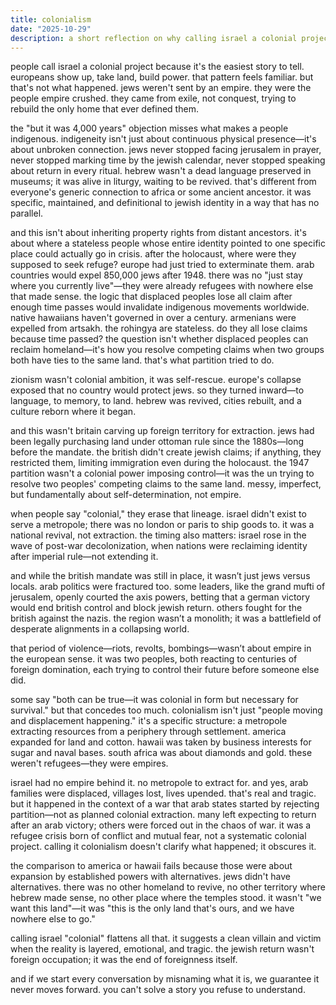 ```yaml
---
title: colonialism
date: "2025-10-29"
description: a short reflection on why calling israel a colonial project misses the point—it's not empire building, it's survival.
---
```


people call israel a colonial project because it's the easiest story to tell. europeans show up, take land, build power. that pattern feels familiar. but that's not what happened. jews weren't sent by an empire. they were the people empire crushed. they came from exile, not conquest, trying to rebuild the only home that ever defined them.

the "but it was 4,000 years" objection misses what makes a people indigenous. indigeneity isn't just about continuous physical presence—it's about unbroken connection. jews never stopped facing jerusalem in prayer, never stopped marking time by the jewish calendar, never stopped speaking about return in every ritual. hebrew wasn't a dead language preserved in museums; it was alive in liturgy, waiting to be revived. that's different from everyone's generic connection to africa or some ancient ancestor. it was specific, maintained, and definitional to jewish identity in a way that has no parallel.

and this isn't about inheriting property rights from distant ancestors. it's about where a stateless people whose entire identity pointed to one specific place could actually go in crisis. after the holocaust, where were they supposed to seek refuge? europe had just tried to exterminate them. arab countries would expel 850,000 jews after 1948. there was no "just stay where you currently live"—they were already refugees with nowhere else that made sense. the logic that displaced peoples lose all claim after enough time passes would invalidate indigenous movements worldwide. native hawaiians haven't governed in over a century. armenians were expelled from artsakh. the rohingya are stateless. do they all lose claims because time passed? the question isn't whether displaced peoples can reclaim homeland—it's how you resolve competing claims when two groups both have ties to the same land. that's what partition tried to do.

zionism wasn't colonial ambition, it was self-rescue. europe's collapse exposed that no country would protect jews. so they turned inward—to language, to memory, to land. hebrew was revived, cities rebuilt, and a culture reborn where it began.

and this wasn't britain carving up foreign territory for extraction. jews had been legally purchasing land under ottoman rule since the 1880s—long before the mandate. the british didn't create jewish claims; if anything, they restricted them, limiting immigration even during the holocaust. the 1947 partition wasn't a colonial power imposing control—it was the un trying to resolve two peoples' competing claims to the same land. messy, imperfect, but fundamentally about self-determination, not empire.

when people say "colonial," they erase that lineage. israel didn't exist to serve a metropole; there was no london or paris to ship goods to. it was a national revival, not extraction. the timing also matters: israel rose in the wave of post-war decolonization, when nations were reclaiming identity after imperial rule—not extending it.

and while the british mandate was still in place, it wasn’t just jews versus locals. arab politics were fractured too. some leaders, like the grand mufti of jerusalem, openly courted the axis powers, betting that a german victory would end british control and block jewish return. others fought for the british against the nazis. the region wasn’t a monolith; it was a battlefield of desperate alignments in a collapsing world.

that period of violence—riots, revolts, bombings—wasn’t about empire in the european sense. it was two peoples, both reacting to centuries of foreign domination, each trying to control their future before someone else did.

some say "both can be true—it was colonial in form but necessary for survival." but that concedes too much. colonialism isn't just "people moving and displacement happening." it's a specific structure: a metropole extracting resources from a periphery through settlement. america expanded for land and cotton. hawaii was taken by business interests for sugar and naval bases. south africa was about diamonds and gold. these weren't refugees—they were empires.

israel had no empire behind it. no metropole to extract for. and yes, arab families were displaced, villages lost, lives upended. that's real and tragic. but it happened in the context of a war that arab states started by rejecting partition—not as planned colonial extraction. many left expecting to return after an arab victory; others were forced out in the chaos of war. it was a refugee crisis born of conflict and mutual fear, not a systematic colonial project. calling it colonialism doesn't clarify what happened; it obscures it.

the comparison to america or hawaii fails because those were about expansion by established powers with alternatives. jews didn't have alternatives. there was no other homeland to revive, no other territory where hebrew made sense, no other place where the temples stood. it wasn't "we want this land"—it was "this is the only land that's ours, and we have nowhere else to go."

calling israel "colonial" flattens all that. it suggests a clean villain and victim when the reality is layered, emotional, and tragic. the jewish return wasn't foreign occupation; it was the end of foreignness itself.

and if we start every conversation by misnaming what it is, we guarantee it never moves forward. you can't solve a story you refuse to understand.